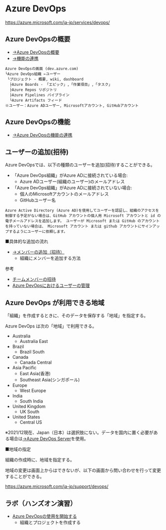 # Azure DevOps

https://azure.microsoft.com/ja-jp/services/devops/

## Azure DevOpsの概要

- [→Azure DevOpsの概要](pdf/Azure%20DevOpsの概要.pdf)
- [→機能の連携](pdf/Azure%20DevOps機能の連携.pdf)

```
Azure DevOpsの画面 (dev.azure.com)
└Azure DevOps組織 ←ユーザー
 └プロジェクト - 概要, wiki, dashboard
  ├Azure Boards - 「エピック」,「作業項目」,「タスク」
  ├Azure Repos リポジトリ
  ├Azure Pipelines パイプライン
  └Azure Artifacts フィード
※ユーザー：Azure ADユーザー, Microsoftアカウント, GitHubアカウント
```

## Azure DevOpsの機能

- [→Azure DevOpsの機能の連携](pdf/Azure%20DevOps機能の連携.pdf)


## ユーザーの追加(招待)

Azure DevOpsでは、以下の種類のユーザーを追加(招待)することができる。

- 「Azure DevOps組織」がAzure ADに接続されている場合:
  - Azure ADユーザー(組織のユーザー)のメールアドレス
- 「Azure DevOps組織」がAzure ADに接続されていない場合:
  - 個人のMicrosoftアカウントのメールアドレス
  - GitHubユーザー名

```
Azure Active Directory (Azure AD)を使用してユーザーを認証し、組織のアクセスを制御する予定がない場合は、GitHub アカウントの個人用 Microsoft アカウントと id の電子メールアドレスを追加します。 ユーザーが Microsoft または GitHub のアカウントを持っていない場合は、 Microsoft アカウント または github アカウントにサインアップするようにユーザーに依頼します。
```

■具体的な追加の流れ
- [→メンバーの追加（招待）](pdf/メンバーの追加（招待）.pdf)
  - 組織にメンバーを追加する方法

参考
- [チームメンバーの招待](https://docs.microsoft.com/ja-jp/azure/devops/user-guide/sign-up-invite-teammates?view=azure-devops#invite-team-members)
- [Azure DevOpsにおけるユーザーの管理](https://docs.microsoft.com/ja-jp/azure/devops/organizations/accounts/add-organization-users?view=azure-devops&tabs=preview-page)

## Azure DevOps が利用できる地域

「組織」を作成するときに、そのデータを保存する「地域」を指定する。

Azure DevOps は次の「地域」で利用できる。


- Australia
  - Australia East
- Brazil
  - Brazil South
- Canada
  - Canada Central
- Asia Pacific
  - East Asia(香港)
  - Southeast Asia(シンガポール)
- Europe
  - West Europe
- India
  - South India
- United Kingdom
  - UK South
- United States
  - Central US

※2021/12現在、Japan（日本）は選択肢にない。データを国内に置く必要がある場合は[→Azure DevOps Server](mod01-03-devops-server.md)を使用。


■地域の指定

組織の作成時に、地域を指定する。

地域の変更は画面上からはできないが、以下の画面から問い合わせを行って変更することができる。

https://azure.microsoft.com/ja-jp/support/devops/


## ラボ（ハンズオン演習）

- [Azure DevOpsの使用を開始する](pdf/Azure%20DevOpsの使用を開始する.pdf)
  - 組織とプロジェクトを作成する

